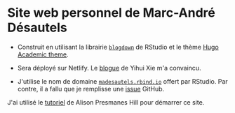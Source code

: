 # Site web personnel de Marc-André Désautels

* Construit en utilisant la librairie [`blogdown`](https://bookdown.org/yihui/blogdown/) de RStudio et le thème [Hugo Academic theme](https://github.com/gcushen/hugo-academic).

* Sera déployé sur Netlify. Le [blogue](https://yihui.name/en/2017/06/netlify-instead-of-github-pages/) de Yihui Xie m'a convaincu.

* J'utilise le nom de domaine [`madesautels.rbind.io`](https://madesautels.rbind.io/) offert par RStudio. Par contre, il a fallu que je remplisse une [issue](https://github.com/rbind/support/issues/97) GitHub.

J'ai utilisé le [tutoriel](https://apreshill.rbind.io/post/up-and-running-with-blogdown/) de Alison Presmanes Hill pour démarrer ce site.